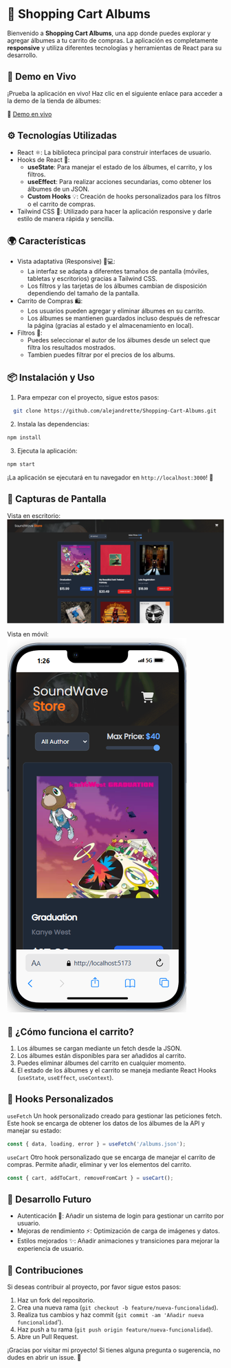 # 🛒 Shopping Cart Albums

Bienvenido a **Shopping Cart Albums**, una app donde puedes explorar y agregar álbumes a tu carrito de compras. La aplicación es completamente **responsive** y utiliza diferentes tecnologías y herramientas de React para su desarrollo.

## 🚀 Demo en Vivo

¡Prueba la aplicación en vivo! Haz clic en el siguiente enlace para acceder a la demo de la tienda de álbumes:

🔗 [Demo en vivo](https://soundwavestore.netlify.app/ "Title")

## ⚙️ Tecnologías Utilizadas

- React ⚛️: La biblioteca principal para construir interfaces de usuario.
- Hooks de React 🔑:
  - **useState**: Para manejar el estado de los álbumes, el carrito, y los filtros.
  - **useEffect**: Para realizar acciones secundarias, como obtener los álbumes de un JSON.
  - **Custom Hooks** 💡: Creación de hooks personalizados para los filtros o el carrito de compras.
- Tailwind CSS 🎨: Utilizado para hacer la aplicación responsive y darle estilo de manera rápida y sencilla.

## 🌍 Características

- Vista adaptativa (Responsive) 📱💻:
  - La interfaz se adapta a diferentes tamaños de pantalla (móviles, tabletas y escritorios) gracias a Tailwind CSS.
  - Los filtros y las tarjetas de los álbumes cambian de disposición dependiendo del tamaño de la pantalla.
- Carrito de Compras 🛍️:
  - Los usuarios pueden agregar y eliminar álbumes en su carrito.
  - Los álbumes se mantienen guardados incluso después de refrescar la página (gracias al estado y el almacenamiento en local).
- Filtros 🎤:
  - Puedes seleccionar el autor de los álbumes desde un select que filtra los resultados mostrados.
  - Tambien puedes filtrar por el precios de los albums.

## 📦 Instalación y Uso

1. Para empezar con el proyecto, sigue estos pasos:

```bash
  git clone https://github.com/alejandrette/Shopping-Cart-Albums.git
```

2. Instala las dependencias:

```bash
npm install
```

3. Ejecuta la aplicación:

```bash
npm start
```

¡La aplicación se ejecutará en tu navegador en `http://localhost:3000`! 🚀

## 📱 Capturas de Pantalla

Vista en escritorio:
![alt text](./public/image-2.png)

Vista en móvil:
![alt text](./public/image-3.png)

## 📑 ¿Cómo funciona el carrito?

1. Los álbumes se cargan mediante un fetch desde la JSON.
2. Los álbumes están disponibles para ser añadidos al carrito.
3. Puedes eliminar álbumes del carrito en cualquier momento.
4. El estado de los álbumes y el carrito se maneja mediante React Hooks (`useState`, `useEffect`, `useContext`).

## 🧰 Hooks Personalizados

`useFetch`
Un hook personalizado creado para gestionar las peticiones fetch. Este hook se encarga de obtener los datos de los álbumes de la API y manejar su estado:

```js
const { data, loading, error } = useFetch('/albums.json');
```

`useCart`
Otro hook personalizado que se encarga de manejar el carrito de compras. Permite añadir, eliminar y ver los elementos del carrito.

```js
const { cart, addToCart, removeFromCart } = useCart();
```

## 🚀 Desarrollo Futuro

- Autenticación 🔑: Añadir un sistema de login para gestionar un carrito por usuario.
- Mejoras de rendimiento ⚡: Optimización de carga de imágenes y datos.
- Estilos mejorados ✨: Añadir animaciones y transiciones para mejorar la experiencia de usuario.

## 👥 Contribuciones

Si deseas contribuir al proyecto, por favor sigue estos pasos:

1. Haz un fork del repositorio.
2. Crea una nueva rama (`git checkout -b feature/nueva-funcionalidad`).
3. Realiza tus cambios y haz commit (`git commit -am 'Añadir nueva funcionalidad`').
4. Haz push a tu rama (`git push origin feature/nueva-funcionalidad`).
5. Abre un Pull Request.

¡Gracias por visitar mi proyecto! Si tienes alguna pregunta o sugerencia, no dudes en abrir un issue. 💬